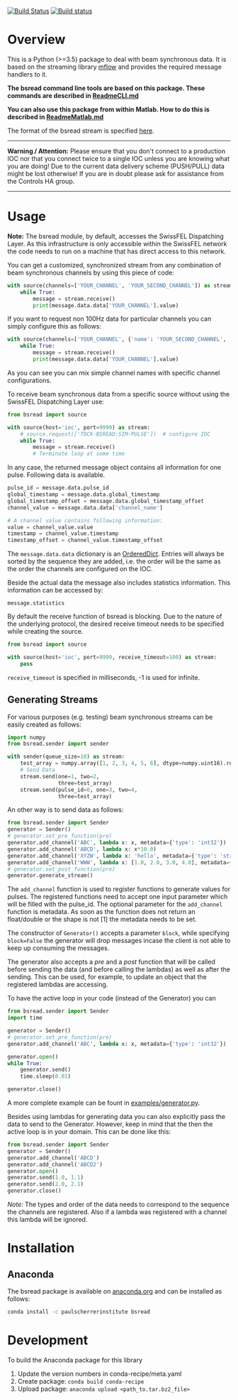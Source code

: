 [![Build Status](https://travis-ci.org/paulscherrerinstitute/bsread_python.svg?branch=master)](https://travis-ci.org/paulscherrerinstitute/bsread_python) [![Build status](https://ci.appveyor.com/api/projects/status/b1242pbdy3dbd2ud?svg=true)](https://ci.appveyor.com/project/simongregorebner/bsread-python)

# Overview
This is a Python (>=3.5) package to deal with beam synchronous data. It is based on the streaming library [mflow](https://github.com/datastreaming/mflow) and provides the required message handlers to it.


__The bsread command line tools are based on this package. These commands are described in [ReadmeCLI.md](ReadmeCLI.md)__

__You can also use this package from within Matlab. How to do this is described in [ReadmeMatlab.md](ReadmeMatlab.md)__

The format of the bsread stream is specified [here](https://git.psi.ch/sf_daq/bsread_specification).

----

__Warning / Attention:__ Please ensure that you don't connect to a production IOC nor that you connect twice to a single IOC unless you are knowing what you are doing! Due to the current data delivery scheme (PUSH/PULL) data might be lost otherwise! If you are in doubt please ask for assistance from the Controls HA group.

----

# Usage

__Note:__ The bsread module, by default, accesses the SwissFEL Dispatching Layer. As this infrastructure is only accessible within the SwissFEL network the code needs to run on a machine that has direct access to this network.

You can get a customized, synchronized stream from any combination of beam synchronous channels by using this piece of code:

```python
with source(channels=['YOUR_CHANNEL', 'YOUR_SECOND_CHANNEL']) as stream:
    while True:
        message = stream.receive()
        print(message.data.data['YOUR_CHANNEL'].value)
```

If you want to request non 100Hz data for particular channels you can simply configure this as follows:

```python
with source(channels=['YOUR_CHANNEL', {'name': 'YOUR_SECOND_CHANNEL', 'modulo': '10', 'offset': 0}]) as stream:
    while True:
        message = stream.receive()
        print(message.data.data['YOUR_CHANNEL'].value)
```

As you can see you can mix simple channel names with specific channel configurations.


To receive beam synchronous data from a specific source without using the SwissFEL Dispatching Layer use:

```python
from bsread import source

with source(host='ioc', port=9999) as stream:
    # source.request(['TOCK-BSREAD:SIM-PULSE'])  # configure IOC
    while True:
        message = stream.receive()
        # Terminate loop at some time
```


In any case, the returned message object contains all information for one pulse. Following data is available.

```python
pulse_id = message.data.pulse_id
global_timestamp = message.data.global_timestamp
global_timestamp_offset = message.data.global_timestamp_offset
channel_value = message.data.data['channel_name']

# A channel value contains following information:
value = channel_value.value
timestamp = channel_value.timestamp
timestamp_offset = channel_value.timestamp_offset
```

The `message.data.data` dictionary is an [OrderedDict](https://docs.python.org/2/library/collections.html#collections.OrderedDict). Entries will always be sorted by the sequence they are added, i.e. the order will be the same as the order the channels are configured on the IOC.

Beside the actual data the message also includes statistics information. This information can be accessed by:

```
message.statistics
```


By default the receive function of bsread is blocking. Due to the nature of the underlying protocol, the desired receive timeout needs to be specified while creating the source.

```python
from bsread import source

with source(host='ioc', port=9999, receive_timeout=100) as stream:
    pass
```

`receive_timeout` is specified in milliseconds, -1 is used for infinite.

## Generating Streams
For various purposes (e.g. testing) beam synchronous streams can be easily created as follows:

```python
import numpy
from bsread.sender import sender

with sender(queue_size=10) as stream:
    test_array = numpy.array([1, 2, 3, 4, 5, 6], dtype=numpy.uint16).reshape((2, 3))
    # Send Data
    stream.send(one=1, two=2,
                three=test_array)
    stream.send(pulse_id=0, one=3, two=4,
                three=test_array)
```

An other way is to send data as follows:


```python
from bsread.sender import Sender
generator = Sender()
# generator.set_pre_function(pre)
generator.add_channel('ABC', lambda x: x, metadata={'type': 'int32'})
generator.add_channel('ABCD', lambda x: x*10.0)
generator.add_channel('XYZW', lambda x: 'hello', metadata={'type': 'string'})
generator.add_channel('WWW', lambda x: [1.0, 2.0, 3.0, 4.0], metadata={'type': 'float64', 'shape': [4]})
# generator.set_post_function(pre)
generator.generate_stream()
```

The `add_channel` function is used to register functions to generate values for pulses. The registered functions need to accept one input parameter which will be filled with the pulse_id. The optional parameter for the `add_channel` function is metadata. As soon as the function does not return an float/double or the shape is not [1] the metadata needs to be set.

The constructor of `Generator()` accepts a parameter `block`, while specifying `block=False` the generator will drop messages incase the client is not able to keep up consuming the messages.

The generator also accepts a *pre* and a *post* function that will be called before sending the data (and before calling the lambdas) as well as after the sending.
This can be used, for example, to update an object that the registered lambdas are accessing.

To have the active loop in your code (instead of the Generator) you can

```python
from bsread.sender import Sender
import time

generator = Sender()
# generator.set_pre_function(pre)
generator.add_channel('ABC', lambda x: x, metadata={'type': 'int32'})

generator.open()
while True:
    generator.send()
    time.sleep(0.01)

generator.close()
```

A more complete example can be fount in [examples/generator.py](examples/generator.py).


Besides using lambdas for generating data you can also explicitly pass the data to send to the Generator. However, keep in mind that the then the active loop is in your domain. This can be done like this:

```python
from bsread.sender import Sender
generator = Sender()
generator.add_channel('ABCD')
generator.add_channel('ABCD2')
generator.open()
generator.send(1.0, 1.1)
generator.send(2.0, 2.1)
generator.close()
```


*Note:* The types and order of the data needs to correspond to the sequence the channels are registered. Also if a lambda was registered with a channel this lambda will be ignored.


# Installation

## Anaconda

The bsread package is available on [anaconda.org](https://anaconda.org/paulscherrerinstitute/bsread) and can be installed as follows:

```bash
conda install -c paulscherrerinstitute bsread
```


# Development

To build the Anaconda package for this library

1. Update the version numbers in conda-recipe/meta.yaml
2. Create package: `conda build conda-recipe`
3. Upload package: `anaconda upload <path_to.tar.bz2_file>`
